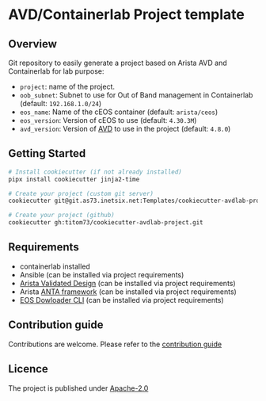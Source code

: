 # AVD/Containerlab Project template

## Overview

Git repository to easily generate a project based on Arista AVD and Containerlab for lab purpose:

- `project`: name of the project.
- `oob_subnet`: Subnet to use for Out of Band management in Containerlab (default: `192.168.1.0/24`)
- `eos_name`: Name of the cEOS container (default: `arista/ceos`)
- `eos_version`: Version of cEOS to use (default: `4.30.3M`)
- `avd_version`: Version of [AVD](https://github.com/aristanetworks/avd) to use in the project (default: `4.8.0`)


## Getting Started

```bash
# Install cookiecutter (if not already installed)
pipx install cookiecutter jinja2-time

# Create your project (custom git server)
cookiecutter git@git.as73.inetsix.net:Templates/cookiecutter-avdlab-project.git

# Create your project (github)
cookiecutter gh:titom73/cookiecutter-avdlab-project.git
```

## Requirements

- containerlab installed
- Ansible (can be installed via project requirements)
- [Arista Validated Design](https://avd.arista.com) (can be installed via project requirements)
- Arista [ANTA framework](https://anta.arista.com) (can be installed via project requirements)
- [EOS Dowloader CLI](https://github.com/titom73/eos-downloader/) (can be installed via project requirements)

## Contribution guide

Contributions are welcome. Please refer to the [contribution guide](./CONTRIBUTING.md)

## Licence

The project is published under [Apache-2.0](./LICENCE)